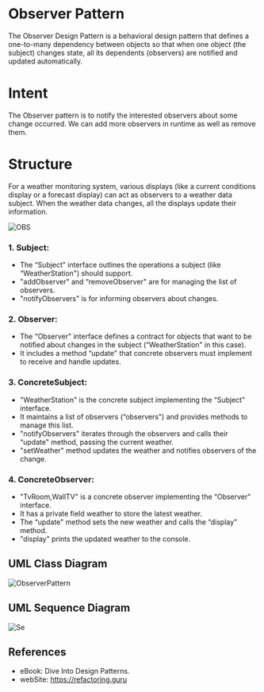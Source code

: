 # Observer Pattern
The Observer Design Pattern is a behavioral design pattern that defines a one-to-many dependency between objects so that when one object (the subject) changes state, all its dependents (observers) are notified and updated automatically.

# Intent
The Observer pattern is to notify the interested observers about some change occurred. We can add more observers in runtime as well as remove them.

# Structure
For a weather monitoring system, various displays (like a current conditions display or a forecast display) can act as observers to a weather data subject. When the weather data changes, all the displays update their information.

![OBS](https://github.com/ZaraSam/Dsign-Patterns/assets/136806163/51b21bf0-8d1b-4cf7-be41-f84eeac686cb)

### 1. Subject: 
- The “Subject" interface outlines the operations a subject (like “WeatherStation") should support.
- "addObserver" and “removeObserver" are for managing the list of observers.
- "notifyObservers" is for informing observers about changes.
  
### 2. Observer:
- The “Observer" interface defines a contract for objects that want to be notified about changes in the subject (“WeatherStation" in this case).
- It includes a method “update" that concrete observers must implement to receive and handle updates.
  
### 3. ConcreteSubject: 
- "WeatherStation" is the concrete subject implementing the “Subject" interface.
- It maintains a list of observers (“observers") and provides methods to manage this list.
- "notifyObservers" iterates through the observers and calls their “update" method, passing the current weather.
- "setWeather" method updates the weather and notifies observers of the change.

### 4. ConcreteObserver:
- "TvRoom,WallTV" is a concrete observer implementing the “Observer" interface.
- It has a private field weather to store the latest weather.
- The “update" method sets the new weather and calls the “display" method.
- "display" prints the updated weather to the console.



## UML Class Diagram
![ObserverPattern](https://github.com/ZaraSam/Dsign-Patterns/assets/136806163/c45cfc47-d3ad-4945-b953-40c40c9b14e5)


## UML Sequence Diagram
![Se](https://github.com/ZaraSam/Dsign-Patterns/assets/136806163/938a9c29-a179-4f1f-bd9f-f09905f668a9)

## References
- eBook: Dive Into Design Patterns.
- webSite: https://refactoring.guru
